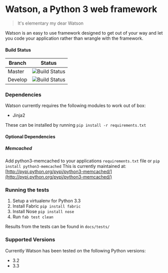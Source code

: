 # Watson, a Python 3 web framework

> It's elementary my dear Watson

Watson is an easy to use framework designed to get out of your way and let you code your application rather than wrangle with the framework.

#### Build Status

Branch | Status
------------ | -------------
Master | ![Build Status](https://api.travis-ci.org/simoncoulton/watson.png?branch=master "Build Status")
Develop | ![Build Status](https://api.travis-ci.org/simoncoulton/watson.png?branch=develop)

### Dependencies

Watson currently requires the following modules to work out of box:

* Jinja2

These can be installed by running `pip install -r requirements.txt`

#### Optional Dependencies

##### Memcached

Add python3-memcached to your applications `requirements.txt` file or `pip install python3-memcached`
This is currently maintained at: [http://pypi.python.org/pypi/python3-memcached/](http://pypi.python.org/pypi/python3-memcached/)

### Running the tests

1. Setup a virtualenv for Python 3.3
2. Install Fabric `pip install fabric` 
3. Install Nose `pip install nose`
3. Run `fab test clean`

Results from the tests can be found in `docs/tests/`

### Supported Versions
Currently Watson has been tested on the following Python versions:

* 3.2
* 3.3


